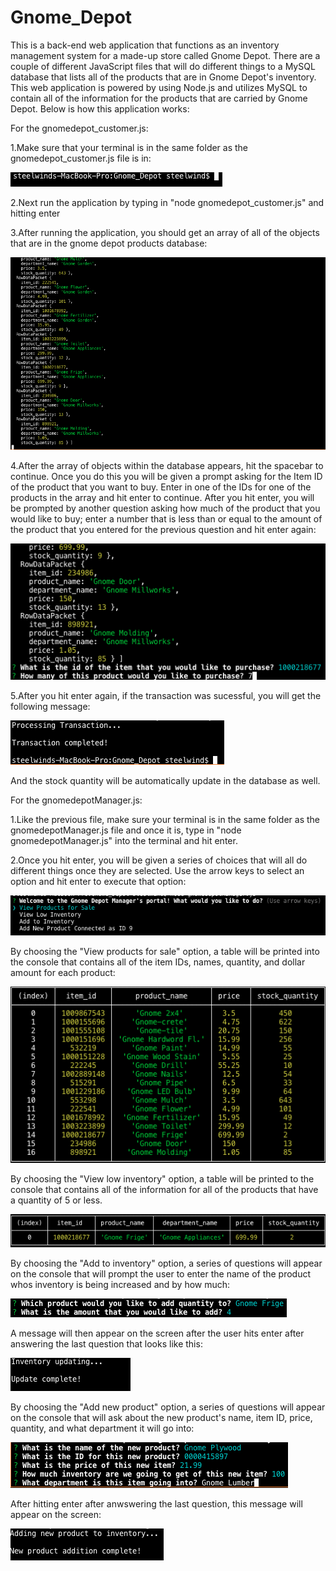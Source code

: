 # Gnome_Depot

This is a back-end web application that functions as an inventory management system for a made-up store called Gnome Depot. There are a couple of different JavaScript files that will do different things to a MySQL database that lists all of the products that are in Gnome Depot's inventory. This web application is powered by using Node.js and utilizes MySQL to contain all of the information for the products that are carried by Gnome Depot. Below is how this application works:

For the gnomedepot_customer.js:

1.Make sure that your terminal is in the same folder as the gnomedepot_customer.js file is in:

![alt text](https://github.com/wtsegars/Gnome_Depot/blob/master/images/filelocation.png)

2.Next run the application by typing in "node gnomedepot_customer.js" and hitting enter

3.After running the application, you should get an array of all of the objects that are in the gnome depot products database:

![alt text](https://github.com/wtsegars/Gnome_Depot/blob/master/images/customerproductlist.png)

4.After the array of objects within the database appears, hit the spacebar to continue. Once you do this you will be given a prompt asking for the Item ID of the product that you want to buy. Enter in one of the IDs for one of the products in the array and hit enter to continue. After you hit enter, you will be prompted by another question asking how much of the product that you would like to buy; enter a number that is less than or equal to the amount of the product that you entered for the previous question and hit enter again:

![alt text](https://github.com/wtsegars/Gnome_Depot/blob/master/images/customerpurchase.png)

5.After you hit enter again, if the transaction was sucessful, you will get the following message:

![alt text](https://github.com/wtsegars/Gnome_Depot/blob/master/images/transactioncomplete.png)

And the stock quantity will be automatically update in the database as well. 

For the gnomedepotManager.js:

1.Like the previous file, make sure your terminal is in the same folder as the gnomedepotManager.js file and once it is, type in "node gnomedepotManager.js" into the terminal and hit enter. 

2.Once you hit enter, you will be given a series of choices that will all do different things once they are selected. Use the arrow keys to select an option and hit enter to execute that option:

![alt text](https://github.com/wtsegars/Gnome_Depot/blob/master/images/managerchoices.png)

By choosing the "View products for sale" option, a table will be printed into the console that contains all of the item IDs, names, quantity, and dollar amount for each product:

![alt text](https://github.com/wtsegars/Gnome_Depot/blob/master/images/inventorytable.png)

By choosing the "View low inventory" option, a table will be printed to the console that contains all of the information for all of the products that have a quantity of 5 or less. 

![alt text](https://github.com/wtsegars/Gnome_Depot/blob/master/images/lowinventorytable.png)

By choosing the "Add to inventory" option, a series of questions will appear on the console that will prompt the user to enter the name of the product whos inventory is being increased and by how much:

![alt text](https://github.com/wtsegars/Gnome_Depot/blob/master/images/addinventory.png)

A message will then appear on the screen after the user hits enter after answering the last question that looks like this:

![alt text](https://github.com/wtsegars/Gnome_Depot/blob/master/images/inventoryupdate.png)

By choosing the "Add new product" option, a series of questions will appear on the console that will ask about the new product's name, item ID, price, quantity, and what department it will go into:

![alt text](https://github.com/wtsegars/Gnome_Depot/blob/master/images/addnewproduct.png)

After hitting enter after anwswering the last question, this message will appear on the screen:

![alt text](https://github.com/wtsegars/Gnome_Depot/blob/master/images/newproductcomplete.png)
